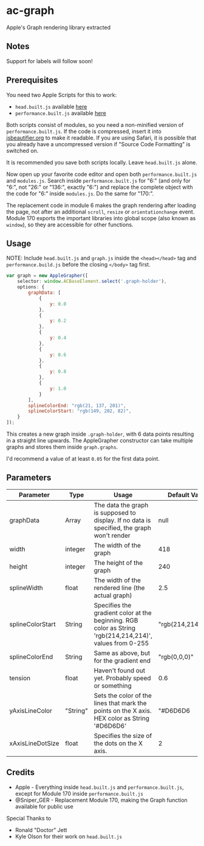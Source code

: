 # ac-graph
Apple's Graph rendering library extracted

## Notes
Support for labels will follow soon!

## Prerequisites
You need two Apple Scripts for this to work:

* `head.built.js` available [here](http://images.apple.com/v/ipad-air-2/a/scripts/head.built.js)
* `performance.built.js` available [here](http://images.apple.com/v/ipad-air-2/b/scripts/performance.built.js)

Both scripts consist of modules, so you need a non-minified version of `performance.built.js`. If the code is compressed, insert it into [jsbeautifier.org](http://jsbeautifier.org) to make it readable. If you are using Safari, it is possible that you already have a uncompressed version if "Source Code Formatting" is switched on.

It is recommended you save both scripts locally. Leave `head.built.js` alone.

Now open up your favorite code editor and open both `performance.built.js` and `modules.js`. Search inside `performance.built.js` for "6:" (and only for "6:", not "26:" or "136:", exactly "6:") and replace the complete object with the code for "6:" inside `modules.js`. Do the same for "170:".

The replacement code in module 6 makes the graph rendering after loading the page, not after an additional `scroll`, `resize` or `orientationchange` event.
Module 170 exports the important libraries into global scope (also known as `window`), so they are accessible for other functions.

## Usage
NOTE: Include `head.built.js` and `graph.js` inside the `<head></head>` tag and `performance.build.js` before the closing `</body>` tag first.

```javascript
var graph = new AppleGrapher([
	selector: window.ACBaseElement.select('.graph-holder'),
	options: {
		graphData: [
			{
				y: 0.0
			},
			{
				y: 0.2
			},
			{
				y: 0.4
			},
			{
				y: 0.6
			},
			{
				y: 0.8
			},
			{
				y: 1.0
			}
		],
		splineColorEnd: "rgb(21, 137, 201)",
		splineColorStart: "rgb(149, 202, 82)",
	}
]);
```

This creates a new graph inside `.graph-holder`, with 6 data points resulting in a straight line upwards. The AppleGrapher constructor can take multiple graphs and stores them inside `graph.graphs`.

I'd recommend a value of at least `0.05` for the first data point.

## Parameters
| Parameter        | Type     | Usage                                                                                                    | Default Value      |
|------------------|----------|----------------------------------------------------------------------------------------------------------|--------------------|
| graphData        | Array    | The data the graph is supposed to display. If no data is specified, the graph won't render               | null               |
| width            | integer  | The width of the graph                                                                                   | 418                |
| height           | integer  | The height of the graph                                                                                  | 240                |
| splineWidth      | float    | The width of the rendered line (the actual graph)                                                        | 2.5                |
| splineColorStart | String   | Specifies the gradient color at the beginning. RGB color as String 'rgb(214,214,214)', values from 0-255 | "rgb(214,214,214)" |
| splineColorEnd   | String   | Same as above, but for the gradient end                                                                  | "rgb(0,0,0)"       |
| tension          | float    | Haven't found out yet. Probably speed or something                                                       | 0.6                |
| yAxisLineColor   | "String" | Sets the color of the lines that mark the points on the X axis. HEX color as String '#D6D6D6'            | "#D6D6D6           |
| xAxisLineDotSize | float    | Specifies the size of the dots on the X axis.                                                            | 2                  |

## Credits
* Apple - Everything inside `head.built.js` and `performance.built.js`, except for Module 170 inside `performance.built.js`
* @Sniper_GER - Replacement Module 170, making the Graph function available for public use

Special Thanks to
* Ronald "Doctor" Jett
* Kyle Olson
for their work on `head.built.js`